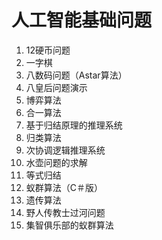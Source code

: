 # 人工智能基础问题

1. 12硬币问题
2. 一字棋
3. 八数码问题（Astar算法）
4. 八皇后问题演示
5. 博弈算法
6. 合一算法
7. 基于归结原理的推理系统
8. 归类算法
9. 次协调逻辑推理系统
10. 水壶问题的求解
11. 等式归结
12. 蚁群算法（C＃版）
13. 遗传算法
14. 野人传教士过河问题
15. 集智俱乐部的蚁群算法